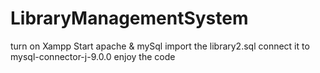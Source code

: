 # LibraryManagementSystem

turn on Xampp
Start apache & mySql
import the library2.sql
connect it to mysql-connector-j-9.0.0
enjoy the code

